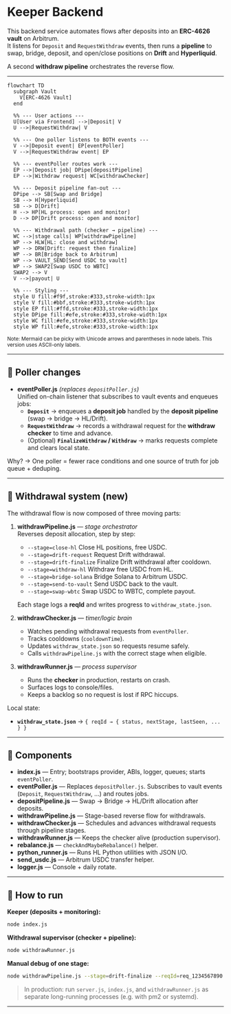# Keeper Backend

This backend service automates flows after deposits into an **ERC-4626 vault** on Arbitrum.  
It listens for `Deposit` and `RequestWithdraw` events, then runs a **pipeline** to swap, bridge, deposit, and open/close positions on **Drift** and **Hyperliquid**.

A second **withdraw pipeline** orchestrates the reverse flow.

---

```mermaid
flowchart TD
  subgraph Vault
    V[ERC-4626 Vault]
  end

  %% --- User actions ---
  U[User via Frontend] -->|Deposit| V
  U -->|RequestWithdraw| V

  %% --- One poller listens to BOTH events ---
  V -->|Deposit event| EP[eventPoller]
  V -->|RequestWithdraw event| EP

  %% --- eventPoller routes work ---
  EP -->|Deposit job| DPipe[depositPipeline]
  EP -->|Withdraw request| WC[withdrawChecker]

  %% --- Deposit pipeline fan-out ---
  DPipe --> SB[Swap and Bridge]
  SB --> H[Hyperliquid]
  SB --> D[Drift]
  H --> HP[HL process: open and monitor]
  D --> DP[Drift process: open and monitor]

  %% --- Withdrawal path (checker → pipeline) ---
  WC -->|stage calls| WP[withdrawPipeline]
  WP --> HLW[HL: close and withdraw]
  WP --> DRW[Drift: request then finalize]
  WP --> BR[Bridge back to Arbitrum]
  WP --> VAULT_SEND[Send USDC to vault]
  WP --> SWAP2[Swap USDC to WBTC]
  SWAP2 --> V
  V -->|payout| U

  %% --- Styling ---
  style U fill:#f9f,stroke:#333,stroke-width:1px
  style V fill:#bbf,stroke:#333,stroke-width:1px
  style EP fill:#ffd,stroke:#333,stroke-width:1px
  style DPipe fill:#efe,stroke:#333,stroke-width:1px
  style WC fill:#efe,stroke:#333,stroke-width:1px
  style WP fill:#efe,stroke:#333,stroke-width:1px
```

<sub>Note: Mermaid can be picky with Unicode arrows and parentheses in node labels. This version uses ASCII-only labels.</sub>

---

## 🔄 Poller changes

- **eventPoller.js** _(replaces `depositPoller.js`)_  
  Unified on-chain listener that subscribes to vault events and enqueues jobs:
  - **`Deposit`** → enqueues a **deposit job** handled by the **deposit pipeline** (swap → bridge → HL/Drift).
  - **`RequestWithdraw`** → records a withdrawal request for the **withdraw checker** to time and advance.
  - (Optional) **`FinalizeWithdraw` / `Withdraw`** → marks requests complete and clears local state.

Why? → One poller = fewer race conditions and one source of truth for job queue + deduping.

---

## 🧵 Withdrawal system (new)

The withdrawal flow is now composed of three moving parts:

1. **withdrawPipeline.js** — _stage orchestrator_  
   Reverses deposit allocation, step by step:

   - `--stage=close-hl` Close HL positions, free USDC.
   - `--stage=drift-request` Request Drift withdrawal.
   - `--stage=drift-finalize` Finalize Drift withdrawal after cooldown.
   - `--stage=withdraw-hl` Withdraw free USDC from HL.
   - `--stage=bridge-solana` Bridge Solana to Arbitrum USDC.
   - `--stage=send-to-vault` Send USDC back to the vault.
   - `--stage=swap-wbtc` Swap USDC to WBTC, complete payout.

   Each stage logs a **reqId** and writes progress to `withdraw_state.json`.

2. **withdrawChecker.js** — _timer/logic brain_

   - Watches pending withdrawal requests from `eventPoller`.
   - Tracks cooldowns (`cooldownTime`).
   - Updates `withdraw_state.json` so requests resume safely.
   - Calls `withdrawPipeline.js` with the correct stage when eligible.

3. **withdrawRunner.js** — _process supervisor_
   - Runs the **checker** in production, restarts on crash.
   - Surfaces logs to console/files.
   - Keeps a backlog so no request is lost if RPC hiccups.

Local state:

- **`withdraw_state.json`** → `{ reqId → { status, nextStage, lastSeen, ... } }`

---

## 🧩 Components

- **index.js** — Entry; bootstraps provider, ABIs, logger, queues; starts `eventPoller`.
- **eventPoller.js** — Replaces `depositPoller.js`. Subscribes to vault events (`Deposit`, `RequestWithdraw`, …) and routes jobs.
- **depositPipeline.js** — Swap → Bridge → HL/Drift allocation after deposits.
- **withdrawPipeline.js** — Stage-based reverse flow for withdrawals.
- **withdrawChecker.js** — Schedules and advances withdrawal requests through pipeline stages.
- **withdrawRunner.js** — Keeps the checker alive (production supervisor).
- **rebalance.js** — `checkAndMaybeRebalance()` helper.
- **python_runner.js** — Runs HL Python utilities with JSON I/O.
- **send_usdc.js** — Arbitrum USDC transfer helper.
- **logger.js** — Console + daily rotate.

---

## 🧪 How to run

**Keeper (deposits + monitoring):**

```bash
node index.js
```

**Withdrawal supervisor (checker + pipeline):**

```bash
node withdrawRunner.js
```

**Manual debug of one stage:**

```bash
node withdrawPipeline.js --stage=drift-finalize --reqId=req_1234567890
```

> In production: run `server.js`, `index.js`, and `withdrawRunner.js` as separate long-running processes (e.g. with pm2 or systemd).

---
